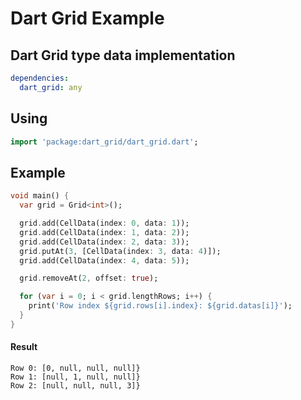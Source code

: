 Dart Grid Example
===============

## Dart Grid type data implementation

```yaml
dependencies:
  dart_grid: any
```

## Using

```dart
import 'package:dart_grid/dart_grid.dart';
```

## Example

```dart
void main() {
  var grid = Grid<int>();

  grid.add(CellData(index: 0, data: 1));
  grid.add(CellData(index: 1, data: 2));
  grid.add(CellData(index: 2, data: 3));
  grid.putAt(3, [CellData(index: 3, data: 4)]);
  grid.add(CellData(index: 4, data: 5));

  grid.removeAt(2, offset: true);

  for (var i = 0; i < grid.lengthRows; i++) {
    print('Row index ${grid.rows[i].index}: ${grid.datas[i]}');
  }
}
```

#### Result

```text
Row 0: [0, null, null, null]}
Row 1: [null, 1, null, null]}
Row 2: [null, null, null, 3]}
```